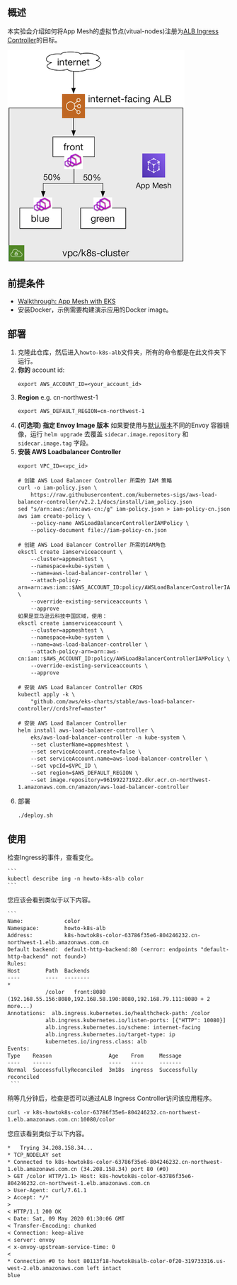 ## 概述

本实验会介绍如何将App Mesh的虚拟节点(vitual-nodes)注册为[ALB Ingress Controller](https://github.com/kubernetes-sigs/aws-alb-ingress-controller)的目标。

![System Diagram](./howto-k8s-alb.png "System Diagram")

## 前提条件
- [Walkthrough: App Mesh with EKS](../eks/)
- 安装Docker，示例需要构建演示应用的Docker image。

## 部署

1. 克隆此仓库，然后进入`howto-k8s-alb`文件夹，所有的命令都是在此文件夹下运行。
2. **你的** account id:
    ```
    export AWS_ACCOUNT_ID=<your_account_id>
    ```
3. **Region** e.g. cn-northwest-1
    ```
    export AWS_DEFAULT_REGION=cn-northwest-1
    ```
4. **(可选项) 指定 Envoy Image 版本** 如果要使用与[默认版本](https://github.com/aws/eks-charts/tree/master/stable/appmesh-controller#configuration)不同的Envoy 容器镜像，运行 `helm upgrade` 去覆盖 `sidecar.image.repository` 和 `sidecar.image.tag` 字段。
5. **安装 AWS Loadbalancer Controller**
    ```
    export VPC_ID=<vpc_id>

    # 创建 AWS Load Balancer Controller 所需的 IAM 策略
    curl -o iam-policy.json \
        https://raw.githubusercontent.com/kubernetes-sigs/aws-load-balancer-controller/v2.2.1/docs/install/iam_policy.json
    sed "s/arn:aws:/arn:aws-cn:/g" iam-policy.json > iam-policy-cn.json
    aws iam create-policy \
        --policy-name AWSLoadBalancerControllerIAMPolicy \
        --policy-document file://iam-policy-cn.json

    # 创建 AWS Load Balancer Controller 所需的IAM角色
    eksctl create iamserviceaccount \
        --cluster=appmeshtest \
        --namespace=kube-system \
        --name=aws-load-balancer-controller \
        --attach-policy-arn=arn:aws:iam::$AWS_ACCOUNT_ID:policy/AWSLoadBalancerControllerIAMPolicy \
        --override-existing-serviceaccounts \
        --approve
    如果是亚马逊云科技中国区域，使用：
    eksctl create iamserviceaccount \
        --cluster=appmeshtest \
        --namespace=kube-system \
        --name=aws-load-balancer-controller \
        --attach-policy-arn=arn:aws-cn:iam::$AWS_ACCOUNT_ID:policy/AWSLoadBalancerControllerIAMPolicy \
        --override-existing-serviceaccounts \
        --approve

    # 安装 AWS Load Balancer Controller CRDS
    kubectl apply -k \
        "github.com/aws/eks-charts/stable/aws-load-balancer-controller//crds?ref=master"

    # 安装 AWS Load Balancer Controller
    helm install aws-load-balancer-controller \
        eks/aws-load-balancer-controller -n kube-system \
        --set clusterName=appmeshtest \
        --set serviceAccount.create=false \
        --set serviceAccount.name=aws-load-balancer-controller \
        --set vpcId=$VPC_ID \
        --set region=$AWS_DEFAULT_REGION \
        --set image.repository=961992271922.dkr.ecr.cn-northwest-1.amazonaws.com.cn/amazon/aws-load-balancer-controller
    ```
6. 部署
    ```.
    ./deploy.sh
    ```

## 使用

检查Ingress的事件，查看变化。

    ```
    kubectl describe ing -n howto-k8s-alb color
    ```

您应该会看到类似于以下内容。

    ```
    Name:             color
    Namespace:        howto-k8s-alb
    Address:          k8s-howtok8s-color-63786f35e6-804246232.cn-northwest-1.elb.amazonaws.com.cn
    Default backend:  default-http-backend:80 (<error: endpoints "default-http-backend" not found>)
    Rules:
    Host        Path  Backends
    ----        ----  --------
    *
                /color   front:8080 (192.168.55.156:8080,192.168.58.190:8080,192.168.79.111:8080 + 2 more...)
    Annotations:  alb.ingress.kubernetes.io/healthcheck-path: /color
                alb.ingress.kubernetes.io/listen-ports: [{"HTTP": 10080}]
                alb.ingress.kubernetes.io/scheme: internet-facing
                alb.ingress.kubernetes.io/target-type: ip
                kubernetes.io/ingress.class: alb
    Events:
    Type    Reason                  Age    From     Message
    ----    ------                  ----   ----     -------
    Normal  SuccessfullyReconciled  3m18s  ingress  Successfully reconciled
     ```

稍等几分钟后，检查是否可以通过ALB Ingress Controller访问该应用程序。

```
curl -v k8s-howtok8s-color-63786f35e6-804246232.cn-northwest-1.elb.amazonaws.com.cn:10080/color
```

您应该看到类似于以下内容。

```
*   Trying 34.208.158.34...
* TCP_NODELAY set
* Connected to k8s-howtok8s-color-63786f35e6-804246232.cn-northwest-1.elb.amazonaws.com.cn (34.208.158.34) port 80 (#0)
> GET /color HTTP/1.1> Host: k8s-howtok8s-color-63786f35e6-804246232.cn-northwest-1.elb.amazonaws.com.cn
> User-Agent: curl/7.61.1
> Accept: */*
>
< HTTP/1.1 200 OK
< Date: Sat, 09 May 2020 01:30:06 GMT
< Transfer-Encoding: chunked
< Connection: keep-alive
< server: envoy
< x-envoy-upstream-service-time: 0
<
* Connection #0 to host 80113f18-howtok8salb-color-0f20-319733316.us-west-2.elb.amazonaws.com left intact
blue
```
